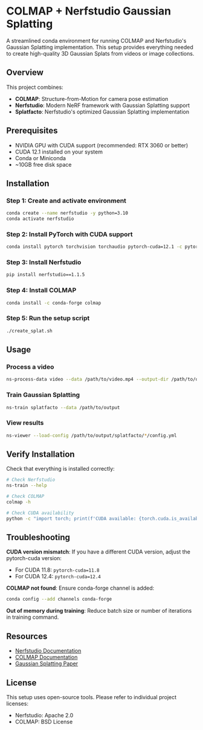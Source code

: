 # COLMAP + Nerfstudio Gaussian Splatting

A streamlined conda environment for running COLMAP and Nerfstudio's Gaussian Splatting implementation. This setup provides everything needed to create high-quality 3D Gaussian Splats from videos or image collections.

## Overview

This project combines:
- **COLMAP**: Structure-from-Motion for camera pose estimation
- **Nerfstudio**: Modern NeRF framework with Gaussian Splatting support
- **Splatfacto**: Nerfstudio's optimized Gaussian Splatting implementation

## Prerequisites

- NVIDIA GPU with CUDA support (recommended: RTX 3060 or better)
- CUDA 12.1 installed on your system
- Conda or Miniconda
- ~10GB free disk space

## Installation

### Step 1: Create and activate environment

```bash
conda create --name nerfstudio -y python=3.10
conda activate nerfstudio
```

### Step 2: Install PyTorch with CUDA support

```bash
conda install pytorch torchvision torchaudio pytorch-cuda=12.1 -c pytorch -c nvidia
```

### Step 3: Install Nerfstudio

```bash
pip install nerfstudio==1.1.5
```

### Step 4: Install COLMAP

```bash
conda install -c conda-forge colmap
```

### Step 5: Run the setup script

```bash
./create_splat.sh
```

## Usage

### Process a video

```bash
ns-process-data video --data /path/to/video.mp4 --output-dir /path/to/output
```

### Train Gaussian Splatting

```bash
ns-train splatfacto --data /path/to/output
```

### View results

```bash
ns-viewer --load-config /path/to/output/splatfacto/*/config.yml
```

## Verify Installation

Check that everything is installed correctly:

```bash
# Check Nerfstudio
ns-train --help

# Check COLMAP
colmap -h

# Check CUDA availability
python -c "import torch; print(f'CUDA available: {torch.cuda.is_available()}')"
```

## Troubleshooting

**CUDA version mismatch**: If you have a different CUDA version, adjust the pytorch-cuda version:
- For CUDA 11.8: `pytorch-cuda=11.8`
- For CUDA 12.4: `pytorch-cuda=12.4`

**COLMAP not found**: Ensure conda-forge channel is added:
```bash
conda config --add channels conda-forge
```

**Out of memory during training**: Reduce batch size or number of iterations in training command.

## Resources

- [Nerfstudio Documentation](https://docs.nerf.studio/)
- [COLMAP Documentation](https://colmap.github.io/)
- [Gaussian Splatting Paper](https://repo-sam.inria.fr/fungraph/3d-gaussian-splatting/)

## License

This setup uses open-source tools. Please refer to individual project licenses:
- Nerfstudio: Apache 2.0
- COLMAP: BSD License